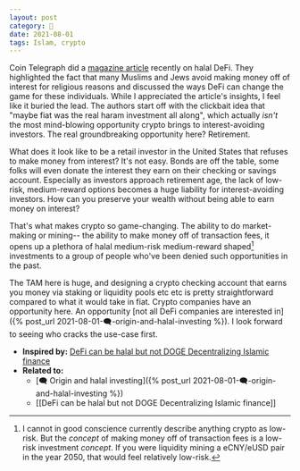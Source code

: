 ```yaml
---
layout: post
category: 🌰
date: 2021-08-01
tags: Islam, crypto
---
```

Coin Telegraph did a [magazine article](https://cointelegraph.com/magazine/2021/07/16/defi-can-be-halal-but-not-doge-decentralizing-islamic-finance) recently on halal DeFi. They highlighted the fact that many Muslims and Jews avoid making money off of interest for religious reasons and discussed the ways DeFi can change the game for these individuals. While I appreciated the article's insights, I feel like it buried the lead. The authors start off with the clickbait idea that "maybe fiat was the real haram investment all along", which actually _isn't_ the most mind-blowing opportunity crypto brings to interest-avoiding investors. The real groundbreaking opportunity here? Retirement.

What does it look like to be a retail investor in the United States that refuses to make money from interest? It's not easy. Bonds are off the table, some folks will even donate the interest they earn on their checking or savings account. Especially as investors approach retirement age, the lack of low-risk, medium-reward options becomes a huge liability for interest-avoiding investors. How can you preserve your wealth without being able to earn money on interest?

That's what makes crypto so game-changing. The ability to do market-making or mining-- the ability to make money off of transaction fees, it opens up a plethora of halal medium-risk medium-reward shaped[^1] investments to a group of people who've been denied such opportunities in the past.

The TAM here is huge, and designing a crypto checking account that earns you money via staking or liquidity pools etc etc is pretty straightforward compared to what it would take in fiat. Crypto companies have an opportunity here. An opportunity [not all DeFi companies are interested in]({% post_url 2021-08-01-🗨️-origin-and-halal-investing %}). I look forward to seeing who cracks the use-case first.

[^1]: I cannot in good conscience currently describe anything crypto as low-risk. But the _concept_ of making money off of transaction fees is a low-risk investment _concept_. If you were liquidity mining a eCNY/eUSD pair in the year 2050, that would feel relatively low-risk.

- **Inspired by:** [DeFi can be halal but not DOGE Decentralizing Islamic finance](https://cointelegraph.com/magazine/2021/07/16/defi-can-be-halal-but-not-doge-decentralizing-islamic-finance)
- **Related to:**
	- [🗨️ Origin and halal investing]({% post_url 2021-08-01-🗨️-origin-and-halal-investing %})
	- [[DeFi can be halal but not DOGE Decentralizing Islamic finance]]